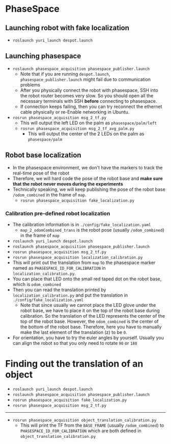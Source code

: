 # PhaseSpace

## Launching robot with fake localization
- `roslaunch yuri_launch despot.launch`

## Launching phasespace
* `roslaunch phasespace_acquisition phasespace_publisher.launch`
  - Note that if you are running `despot.launch`, `phasespace_publisher.launch` might fail due to communication problems
  - After you physically connect the robot with phasespace, SSH into the robot router becomes very slow. So you should open all the necessary terminals with SSH **before** connecting to phasespace.
  - If connection keeps failing, then you can try reconnect the ethernet cable physically or re-Enable networking in Ubuntu.
* `rosrun phasespace_acquisition msg_2_tf.py`
  - This will output the left LED on the palm as `phasespace/palm/left`
  * `rosrun phasespace_acquisition msg_2_tf_avg_palm.py`
    - This will output the center of the 2 LEDs on the palm as `phasespace/palm`

## Robot base localization
* In the phasespace environment, we don't have the markers to track the real-time pose of the robot
* Therefore, we will hard code the pose of the robot base and **make sure that the robot never moves during the experiments**
* Technically speaking, we will keep publishing the pose of the robot base `/odom_combined` in the frame of `map`.
  - `rosrun phasespace_acquisition fake_localization.py`

### Calibration pre-defined robot localization
* The calibration information is in `./config/fake_localization.yaml`
  - `map_2_odomCombined_trans` is the robot pose (usually `/odom_combined`) in the frame of `map`
* `roslaunch yuri_launch despot.launch`
* `roslaunch phasespace_acquisition phasespace_publisher.launch`
* `rosrun phasespace_acquisition msg_2_tf.py`
* `rosrun phasespace_acquisition localization_calibration.py`
* This will print out the translation from `map` to the phasespace marker named as `PHASESPACE_ID_FOR_CALIBRATION` in `localization_calibration.py`.
* You can place that LED onto the small red taped dot on the robot base, which is `odom_combined`
* Then you can read the translation printed by `localization_calibration.py` and put the translation in `./config/fake_localization.yaml`
  - Note that since usually we cannot place the LED glove under the robot base, we have to place it on the top of the robot base during calibration. So the translation of the LED represents the center of the top of the robot base. However, the `odom_combined` is the center of the bottom of the robot base. Therefore, here you have to manually make the last element of the translation (z) to be `0`.
* For orientation, you have to try the euler angles by yourself. Usually you can align the robot so that you only need to rotate `90` or `180`


# Finding out the translation of an object
* `roslaunch yuri_launch despot.launch`
* `roslaunch phasespace_acquisition phasespace_publisher.launch`
* `rosrun phasespace_acquisition fake_localization.py`
* `rosrun phasespace_acquisition msg_2_tf.py`
---
* `rosrun phasespace_acquisition object_translation_calibration.py`
  * This will print the TF from the `BASE_FRAME` (usually `/odom_combined`) to `PHASESPACE_ID_FOR_CALIBRATION` which are both defined in `object_translation_calibration.py`
